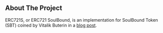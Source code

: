 <!-- ABOUT THE PROJECT -->

## About The Project

ERC721S, or ERC721 SoulBound, is an implementation for SoulBound Token (SBT) coined by Vitalik Buterin in a [blog post](https://vitalik.ca/general/2022/01/26/soulbound.html).
